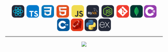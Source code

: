 <div align="center" tyle="color: red; text-decoration: underline;">
<div align="center">
  <img src="https://github.com/tandpfun/skill-icons/blob/main/icons/React-Dark.svg" title="React" alt="React" width="40" height="40"/>&nbsp;
  <img src="https://github.com/tandpfun/skill-icons/blob/main/icons/TypeScript.svg"  title="typescript" alt="typescript" width="40" height="40"/>&nbsp;
  <img src="https://github.com/tandpfun/skill-icons/blob/main/icons/CSS.svg"  title="CSS3" alt="CSS" width="40" height="40"/>&nbsp;
  <img src="https://github.com/tandpfun/skill-icons/blob/main/icons/HTML.svg" title="HTML5" alt="HTML" width="40" height="40"/>&nbsp;
  <img src="https://github.com/tandpfun/skill-icons/blob/main/icons/JavaScript.svg" title="JavaScript" alt="JavaScript" width="40" height="40"/>&nbsp;
  <img src="https://github.com/tandpfun/skill-icons/blob/main/icons/MySQL-Dark.svg" title="MySQL"  alt="MySQL" width="40" height="40"/>&nbsp;
  <img src="https://github.com/tandpfun/skill-icons/blob/main/icons/NodeJS-Dark.svg" title="NodeJS" alt="NodeJS" width="40" height="40"/>&nbsp;
  <img src="https://github.com/tandpfun/skill-icons/blob/main/icons/Git.svg" title="Git" **alt="Git" width="40" height="40"/>
  <img src="https://github.com/tandpfun/skill-icons/blob/main/icons/MongoDB.svg" title="Mongodb" **alt="Mongodb" width="40" height="40"/>
  <img src="https://github.com/tandpfun/skill-icons/blob/main/icons/CS.svg" title="Csharp" **alt="Csharp" width="40" height="40"/>
  <img src="https://github.com/tandpfun/skill-icons/blob/main/icons/CPP.svg" title="C++" **alt="C++" width="40" height="40"/>
   <img src="https://github.com/tandpfun/skill-icons/blob/main/icons/Ruby.svg" title="Ruby" **alt="Ruby" width="40" height="40"/>
  <img src="https://github.com/tandpfun/skill-icons/blob/main/icons/Python-Dark.svg" title="Python" **alt="Python" width="40" height="40"/>
    <img src="https://github.com/tandpfun/skill-icons/blob/main/icons/ExpressJS-Dark.svg" title="Express" **alt="Express" width="40" height="40"/>
</div>
<hr>
<div align="center">
<a href="https://github.com/guusdias/github-readme-stats">
  <img align="center" src="https://github-readme-stats.vercel.app/api/top-langs/?username=guusdias&layout=normal&theme=transparent&card_width=480&hide=css,html,cmake,dart,c" />
</a></div>
</div>
